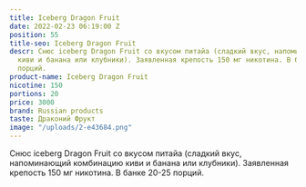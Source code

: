 ```yaml
---
title: Iceberg Dragon Fruit
date: 2022-02-23 06:19:00 Z
position: 55
title-seo: Iceberg Dragon Fruit
descr: Снюс iceberg Dragon Fruit со вкусом питайа (сладкий вкус, напоминающий комбинацию
  киви и банана или клубники). Заявленная крепость 150 мг никотина. В банке 20-25
  порций.
product-name: Iceberg Dragon Fruit
nicotine: 150
portions: 20
price: 3000
brand: Russian products
taste: Драконий Фрукт
image: "/uploads/2-e43684.png"
---
```


Снюс iceberg Dragon Fruit со вкусом питайа (сладкий вкус, напоминающий комбинацию киви и банана или клубники). Заявленная крепость 150 мг никотина. В банке 20-25 порций.